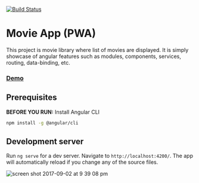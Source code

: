 [![Build Status](https://travis-ci.org/online-edu/ng-movies.svg?branch=master)](https://travis-ci.org/online-edu/movie-app)

# Movie App (PWA)

This project is movie library where list of movies are displayed. It is simply showcase of angular features such as modules, components, services, routing, data-binding, etc.

### [Demo](https://movie-app-29a50.firebaseapp.com)

## Prerequisites

**BEFORE YOU RUN:** Install Angular CLI
```bash
npm install -g @angular/cli
```

## Development server

Run `ng serve` for a dev server. Navigate to `http://localhost:4200/`. The app will automatically reload if you change any of the source files.

![screen shot 2017-09-02 at 9 39 08 pm](https://user-images.githubusercontent.com/9882972/29997031-3a935ca8-9027-11e7-9671-ab37a064b4b0.png)
